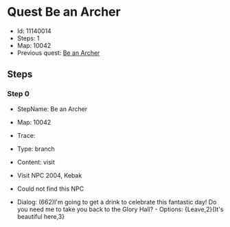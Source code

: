 # Quest Be an Archer

- Id: 11140014
- Steps: 1
- Map: 10042
- Previous quest: [Be an Archer](11040012.md)

## Steps

### Step 0
- StepName:  Be an Archer
- Map:  10042
- Trace:  
- Type:  branch
- Content:  visit
- Visit NPC 2004, Kebak

- Could not find this NPC
- Dialog: (662)I'm going to get a drink to celebrate this fantastic day! Do you need me to take you back to the Glory Hall? - Options: {Leave,2}{It's beautiful here,3}


